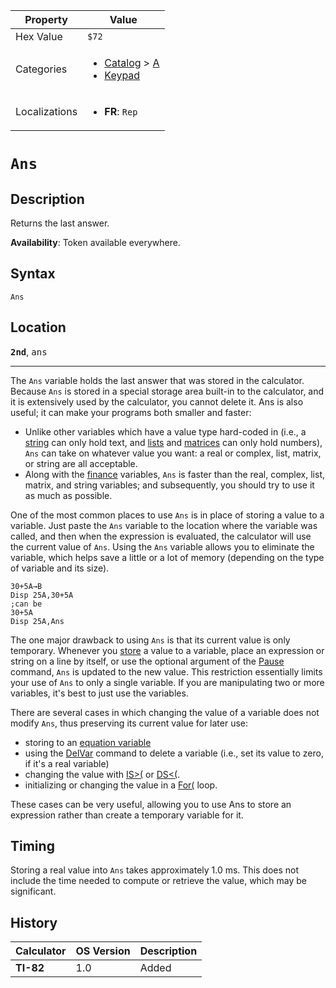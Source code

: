 | Property      | Value |
|---------------|-------|
| Hex Value     | `$72`|
| Categories    | <ul><li>[Catalog](<../categories/Catalog.md>) > [A](<../categories/Catalog.md#A>)</li><li>[Keypad](<../categories/Keypad.md>)</li></ul> |
| Localizations | <ul><li><b>FR</b>: `Rep`</li></ul> |

# `Ans`

## Description
Returns the last answer.


<b>Availability</b>: Token available everywhere.

## Syntax
`Ans`

## Location
<tt><kbd><b>2nd</b></kbd></tt>, <kbd>ans</kbd>
<hr>

The `Ans` variable holds the last answer that was stored in the calculator. Because `Ans` is stored in a special storage area built-in to the calculator, and it is extensively used by the calculator, you cannot delete it. Ans is also useful; it can make your programs both smaller and faster:

*   Unlike other variables which have a value type hard-coded in (i.e., a [string](/strings) can only hold text, and [lists](/lists) and [matrices](/matrices) can only hold numbers), `Ans` can take on whatever value you want: a real or complex, list, matrix, or string are all acceptable.
*   Along with the [finance](/system-variables#finance) variables, `Ans` is faster than the real, complex, list, matrix, and string variables; and subsequently, you should try to use it as much as possible.

One of the most common places to use `Ans` is in place of storing a value to a variable. Just paste the `Ans` variable to the location where the variable was called, and then when the expression is evaluated, the calculator will use the current value of `Ans`. Using the `Ans` variable allows you to eliminate the variable, which helps save a little or a lot of memory (depending on the type of variable and its size).

```ti-basic
30+5A→B
Disp 25A,30+5A
;can be
30+5A
Disp 25A,Ans
```

The one major drawback to using `Ans` is that its current value is only temporary. Whenever you [store](/store) a value to a variable, place an expression or string on a line by itself, or use the optional argument of the [Pause](/pause) command, `Ans` is updated to the new value. This restriction essentially limits your use of `Ans` to only a single variable. If you are manipulating two or more variables, it's best to just use the variables.

There are several cases in which changing the value of a variable does not modify `Ans`, thus preserving its current value for later use:

*   storing to an [equation variable](/system-variables#equation)
*   using the [DelVar](/delvar) command to delete a variable (i.e., set its value to zero, if it's a real variable)
*   changing the value with [IS>(](/is) or [DS<(](/ds).
*   initializing or changing the value in a [For(](/for) loop.

These cases can be very useful, allowing you to use Ans to store an expression rather than create a temporary variable for it.

## Timing

Storing a real value into `Ans` takes approximately 1.0 ms. This does not include the time needed to compute or retrieve the value, which may be significant.

## History
| Calculator | OS Version | Description |
|------------|------------|-------------|
| <b>TI-82</b> | 1.0 | Added |


